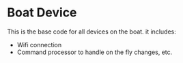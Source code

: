 # Boat Device

This is the base code for all devices on the boat. it includes:

- Wifi connection
- Command processor to handle on the fly changes, etc.
